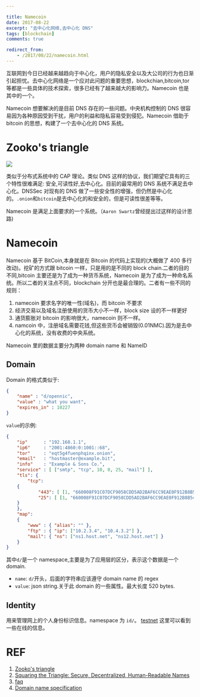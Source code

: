 ```yaml
---

title: Namecoin
date: 2017-08-22
excerpt: "去中心化网络,去中心化 DNS"
tags: [blockchain]
comments: true

redirect_from:
    - /2017/08/22/namecoin.html
---
```



<!-- toc -->

互联网到今日已经越来越趋向于中心化，用户的隐私安全以及大公司的行为也日渐引起担忧。去中心化网络是一个应对此问题的重要思想，blockchian,bitcoin,tor 等都是一些具体的技术探索，很多已经有了越来越大的影响力。Namecoin 也是其中的一个。

Namecoin 想要解决的是目前 DNS 存在的一些问题。中央机构控制的 DNS 很容易因为各种原因受到干扰，用户的利益和隐私容易受到侵犯。Namecoin 借助于 bitcoin 的思想，构建了一个去中心化的 DNS 系统。

# Zooko's triangle

![](https://upload.wikimedia.org/wikipedia/commons/thumb/5/5c/Zooko%27s_Triangle.svg/440px-Zooko%27s_Triangle.svg.png)

类似于分布式系统中的 CAP 理论。类似 DNS 这样的协议，我们期望它具有的三个特性很难满足: 安全,可读性好,去中心化。目前的最常用的 DNS 系统不满足去中心化。DNSSec 对现有的 DNS 做了一些安全性的增强，但仍然是中心化的。`.onion`和`bitcoin`是去中心化的和安全的，但是可读性很差等等。

Namecoin 是满足上面要求的一个系统。（`Aaron Swartz`曾经提出过这样的设计思路)


# Namecoin
Namecoin 基于 BitCoin,本身就是在 Bitcoin 的代码上实现的(大概做了 400 多行改动)。挖矿的方式跟 bitcoin 一样，只是用的是不同的 block chain.二者的目的不同,bitcoin 主要还是为了成为一种货币系统，Namecoin 是为了成为一种命名系统。所以二者的关注点不同，blockchain 分开也是最合理的。二者有一些不同的规则：

1. namecoin 要求名字的唯一性(域名)，而 bitcoin 不要求
2. 经济交易以及域名注册使用的货币大小不一样，block size 设的不一样更好
3. 通货膨胀对 bitcoin 的影响很大，namecoin 则不一样。
4. namcoin 中，注册域名需要花钱,但这些货币会被销毁(0.01NMC).因为是去中心化的系统，没有收费的中央系统。


Namecoin 里的数据主要分为两种 domain name 和 NameID

## Domain
Domain 的格式类似于:

```json
{ 
    "name" : "d/opennic", 
    "value" : "what you want", 
    "expires_in" : 10227 
}
```

`value`的示例:
```json
{
    "ip"      : "192.168.1.1",
    "ip6"     : "2001:4860:0:1001::68",
    "tor"     : "eqt5g4fuenphqinx.onion",
    "email"   : "hostmaster@example.bit",
    "info"    : "Example & Sons Co.",
    "service" : [ ["smtp", "tcp", 10, 0, 25, "mail"] ],
    "tls": {
        "tcp": 
	{
            "443": [ [1, "660008F91C07DCF9058CDD5AD2BAF6CC9EAE0F912B8B54744CB7643D7621B787", 1] ],
            "25": [ [1, "660008F91C07DCF9058CDD5AD2BAF6CC9EAE0F912B8B54744CB7643D7621B787", 1] ]
	}
    },
    "map":
    {
        "www" : { "alias": "" },
        "ftp" : { "ip": ["10.2.3.4", "10.4.3.2"] },
        "mail": { "ns": ["ns1.host.net", "ns12.host.net"] }
    }
}
```


其中`d/`是一个 namespace,主要是为了应用层的区分，表示这个数据是一个 domain.

* `name`: `d/`开头，后面的字符串应该遵守 domain name 的 regex
* `value`: json string.关于此 domain 的一些属性。最大长度 520 bytes.


## Identity

用来管理网上的个人身份标识信息。namespace 为 `id/`。 [testnet](http://testnet.explorer.namecoin.info/n/1860%7c) 
这里可以看到一些在线的信息。





# REF
1. [Zooko's triangle](https://en.wikipedia.org/wiki/Zooko%27s_triangle)
2. [Squaring the Triangle: Secure, Decentralized, Human-Readable Names](http://www.aaronsw.com/weblog/squarezooko)
3. [faq](https://squaretriangle.jottit.com/faq)
4. [Domain name specification](https://wiki.namecoin.org/index.php?title=Domain_Name_Specification)
